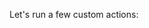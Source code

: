 Let's run a few custom actions:

<a type="hello-world-sync"></a>

<a type="hello-world-async"></a>

<a type="hello-world-callback"></a>

<a type="hello-world-promise"></a>
